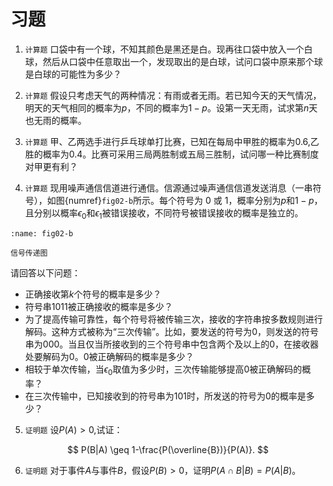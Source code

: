 # 习题


1. `计算题`  口袋中有一个球，不知其颜色是黑还是白。现再往口袋中放入一个白球，然后从口袋中任意取出一个，发现取出的是白球，试问口袋中原来那个球是白球的可能性为多少？

2. `计算题`  假设只考虑天气的两种情况：有雨或者无雨。若已知今天的天气情况，明天的天气相同的概率为$p$，不同的概率为$1-p$。设第一天无雨，试求第$n$天也无雨的概率。

3. `计算题`  甲、乙两选手进行乒乓球单打比赛，已知在每局中甲胜的概率为$0.6$,乙胜的概率为$0.4$。比赛可采用三局两胜制或五局三胜制，试问哪一种比赛制度对甲更有利？

4. `计算题`  现用噪声通信信道进行通信。信源通过噪声通信信道发送消息（一串符号），如图{numref}`fig02-b`所示。每个符号为 0 或 1，概率分别为$p$和$1−p$，且分别以概率$\epsilon_0$和$\epsilon_1$被错误接收，不同符号被错误接收的概率是独立的。

```{figure} /fig/Chap2Signal_sending.png
:name: fig02-b

信号传递图
```
请回答以下问题：
- 正确接收第$k$个符号的概率是多少？
- 符号串1011被正确接收的概率是多少？
- 为了提高传输可靠性，每个符号将被传输三次，接收的字符串按多数规则进行解码。这种方式被称为“三次传输”。比如，要发送的符号为0，则发送的符号串为000。当且仅当所接收到的三个符号串中包含两个及以上的0，在接收器处要解码为0。0被正确解码的概率是多少？
- 相较于单次传输，当$\epsilon_0$取值为多少时，三次传输能够提高0被正确解码的概率？
- 在三次传输中，已知接收到的符号串为101时，所发送的符号为0的概率是多少？

5. `证明题`  设$P(A) > 0$,试证：

$$
P(B|A) \geq 1-\frac{P(\overline{B})}{P(A)}.
$$

6. `证明题`  对于事件$A$与事件$B$，假设$P(B) > 0$，证明$P(A\cap B|B) = P(A|B)$。
